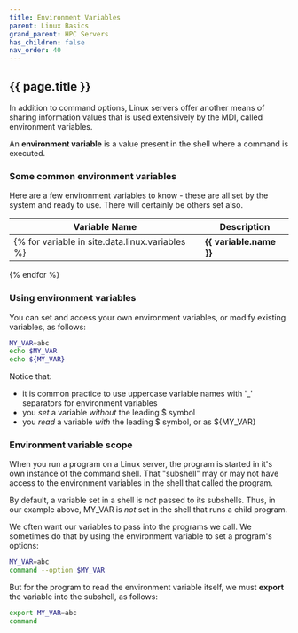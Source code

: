 ```yaml
---
title: Environment Variables
parent: Linux Basics
grand_parent: HPC Servers
has_children: false
nav_order: 40
---
```


## {{ page.title }}

In addition to command options, Linux servers offer another means 
of sharing information values that is used extensively by the MDI, called
environment variables.

An **environment variable** is a value present in the shell 
where a command is executed.

### Some common environment variables

Here are a few environment variables to know - these are all
set by the system and ready to use. There will certainly be others set also.

| Variable Name | Description | 
|---------------|-------------| 
{% for variable in site.data.linux.variables %}| **{{ variable.name }}** | {{ variable.description }} | 
{% endfor %}

### Using environment variables

You can set and access your own environment variables, or modify
existing variables, as follows:

```bash
MY_VAR=abc
echo $MY_VAR
echo ${MY_VAR}
```

Notice that:
- it is common practice to use uppercase variable names with
'_' separators for environment variables
- you _set_ a variable _without_ the leading \$ symbol
- you _read_ a variable _with_ the leading \$ symbol, or as ${MY_VAR}

### Environment variable scope

When you run a program on a Linux server, the program is started
in it's own instance of the command shell. That "subshell" may or may
not have access to the environment variables in the shell
that called the program.

By default, a variable set in a shell is _not_ passed to its
subshells. Thus, in our example above, MY_VAR is _not_ set in the
shell that runs a child program.

We often want our variables to pass into the programs we call.
We sometimes do that by using the environment variable to set a
program's options:

```bash
MY_VAR=abc
command --option $MY_VAR
```

But for the program to read the environment variable itself, we must **export**
the variable into the subshell, as follows:

```bash
export MY_VAR=abc
command
```
